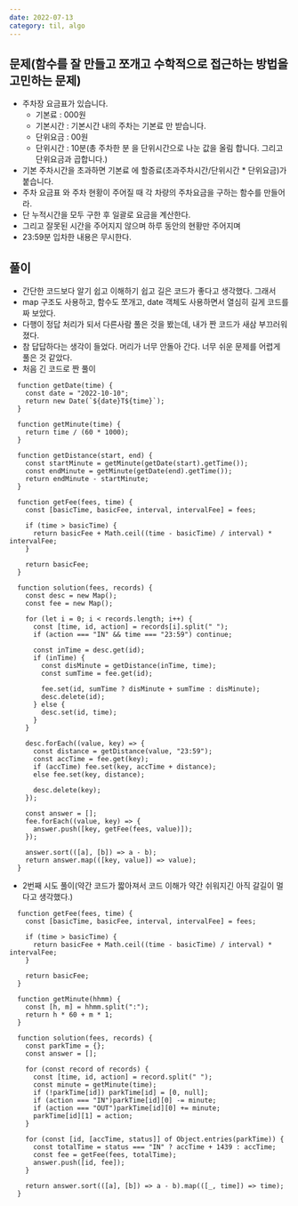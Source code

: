 ```yaml
---
date: 2022-07-13
category: til, algo
---
```


## 문제(함수를 잘 만들고 쪼개고 수학적으로 접근하는 방법을 고민하는 문제)

- 주차장 요금표가 있습니다.
  - 기본료 : 000원
  - 기본시간 : 기본시간 내의 주차는 기본료 만 받습니다.
  - 단위요금 : 00원
  - 단위시간 : 10분(총 주차한 분 을 단위시간으로 나눈 값을 올림 합니다. 그리고 단위요금과 곱합니다.)
- 기본 주차시간을 초과하면 기본료 에 할증료(초과주차시간/단위시간 \* 단위요금)가 붙습니다.
- 주차 요금표 와 주차 현황이 주어질 때 각 차량의 주차요금을 구하는 함수를 만들어라.
- 단 누적시간을 모두 구한 후 일괄로 요금을 계산한다.
- 그리고 잘못된 시간을 주어지지 않으며 하루 동안의 현황만 주어지며
- 23:59분 입차한 내용은 무시한다.

## 풀이

- 간단한 코드보다 알기 쉽고 이해하기 쉽고 길은 코드가 좋다고 생각했다. 그래서
- map 구조도 사용하고, 함수도 쪼개고, date 객체도 사용하면서 열심히 길게 코드를 짜 보았다.
- 다행이 정답 처리가 되서 다른사람 풀은 것을 봤는데, 내가 짠 코드가 새삼 부끄러워 졌다.
- 참 답답하다는 생각이 들었다. 머리가 너무 안돌아 간다. 너무 쉬운 문제를 어렵게 풀은 것 같았다.
- 처음 긴 코드로 짠 풀이

```
  function getDate(time) {
    const date = "2022-10-10";
    return new Date(`${date}T${time}`);
  }

  function getMinute(time) {
    return time / (60 * 1000);
  }

  function getDistance(start, end) {
    const startMinute = getMinute(getDate(start).getTime());
    const endMinute = getMinute(getDate(end).getTime());
    return endMinute - startMinute;
  }

  function getFee(fees, time) {
    const [basicTime, basicFee, interval, intervalFee] = fees;

    if (time > basicTime) {
      return basicFee + Math.ceil((time - basicTime) / interval) * intervalFee;
    }

    return basicFee;
  }

  function solution(fees, records) {
    const desc = new Map();
    const fee = new Map();

    for (let i = 0; i < records.length; i++) {
      const [time, id, action] = records[i].split(" ");
      if (action === "IN" && time === "23:59") continue;

      const inTime = desc.get(id);
      if (inTime) {
        const disMinute = getDistance(inTime, time);
        const sumTime = fee.get(id);

        fee.set(id, sumTime ? disMinute + sumTime : disMinute);
        desc.delete(id);
      } else {
        desc.set(id, time);
      }
    }

    desc.forEach((value, key) => {
      const distance = getDistance(value, "23:59");
      const accTime = fee.get(key);
      if (accTime) fee.set(key, accTime + distance);
      else fee.set(key, distance);

      desc.delete(key);
    });

    const answer = [];
    fee.forEach((value, key) => {
      answer.push([key, getFee(fees, value)]);
    });

    answer.sort(([a], [b]) => a - b);
    return answer.map(([key, value]) => value);
  }
```

- 2번째 시도 풀이(약간 코드가 짧아져서 코드 이해가 약간 쉬워지긴 아직 갈길이 멀다고 생각했다.)

```
  function getFee(fees, time) {
    const [basicTime, basicFee, interval, intervalFee] = fees;

    if (time > basicTime) {
      return basicFee + Math.ceil((time - basicTime) / interval) * intervalFee;
    }

    return basicFee;
  }

  function getMinute(hhmm) {
    const [h, m] = hhmm.split(":");
    return h * 60 + m * 1;
  }

  function solution(fees, records) {
    const parkTime = {};
    const answer = [];

    for (const record of records) {
      const [time, id, action] = record.split(" ");
      const minute = getMinute(time);
      if (!parkTime[id]) parkTime[id] = [0, null];
      if (action === "IN")parkTime[id][0] -= minute;
      if (action === "OUT")parkTime[id][0] += minute;
      parkTime[id][1] = action;
    }

    for (const [id, [accTime, status]] of Object.entries(parkTime)) {
      const totalTime = status === "IN" ? accTime + 1439 : accTime;
      const fee = getFee(fees, totalTime);
      answer.push([id, fee]);
    }

    return answer.sort(([a], [b]) => a - b).map(([_, time]) => time);
  }
```
